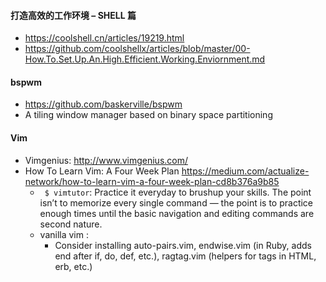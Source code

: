 #### 打造高效的工作环境 – SHELL 篇
 - https://coolshell.cn/articles/19219.html
 - https://github.com/coolshellx/articles/blob/master/00-How.To.Set.Up.An.High.Efficient.Working.Enviornment.md

#### bspwm
 - https://github.com/baskerville/bspwm
 - A tiling window manager based on binary space partitioning

#### Vim
 - Vimgenius: http://www.vimgenius.com/
 - How To Learn Vim: A Four Week Plan
 https://medium.com/actualize-network/how-to-learn-vim-a-four-week-plan-cd8b376a9b85
    - ` $ vimtutor`: Practice it everyday to brushup your skills. The point isn’t to memorize every single command — the point is to practice enough times until the basic navigation and editing commands are second nature.
    - vanilla vim : 
        - Consider installing auto-pairs.vim, endwise.vim (in Ruby, adds end after if, do, def, etc.), ragtag.vim (helpers for tags in HTML, erb, etc.)
